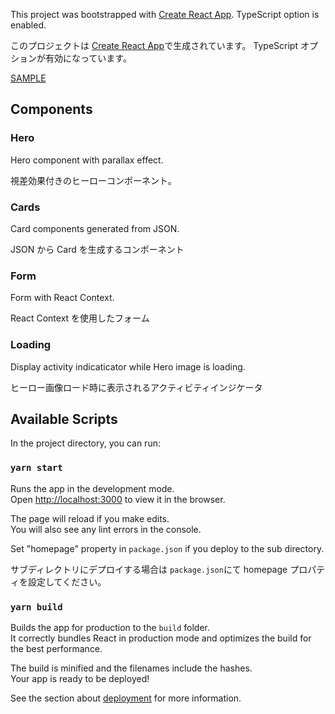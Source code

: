 This project was bootstrapped with [Create React App](https://github.com/facebook/create-react-app).
TypeScript option is enabled.

このプロジェクトは [Create React App](https://github.com/facebook/create-react-app)で生成されています。
TypeScript オプションが有効になっています。

[SAMPLE](https://react-ts-lp.vercel.app/)

## Components

### Hero

Hero component with parallax effect.

視差効果付きのヒーローコンポーネント。

### Cards

Card components generated from JSON.

JSON から Card を生成するコンポーネント

### Form

Form with React Context.

React Context を使用したフォーム

### Loading

Display activity indicaticator while Hero image is loading.

ヒーロー画像ロード時に表示されるアクティビティインジケータ

## Available Scripts

In the project directory, you can run:

### `yarn start`

Runs the app in the development mode.<br />
Open [http://localhost:3000](http://localhost:3000) to view it in the browser.

The page will reload if you make edits.<br />
You will also see any lint errors in the console.

Set "homepage" property in `package.json` if you deploy to the sub directory.

サブディレクトリにデプロイする場合は `package.json`にて homepage プロパティを設定してください。

### `yarn build`

Builds the app for production to the `build` folder.<br />
It correctly bundles React in production mode and optimizes the build for the best performance.

The build is minified and the filenames include the hashes.<br />
Your app is ready to be deployed!

See the section about [deployment](https://facebook.github.io/create-react-app/docs/deployment) for more information.
